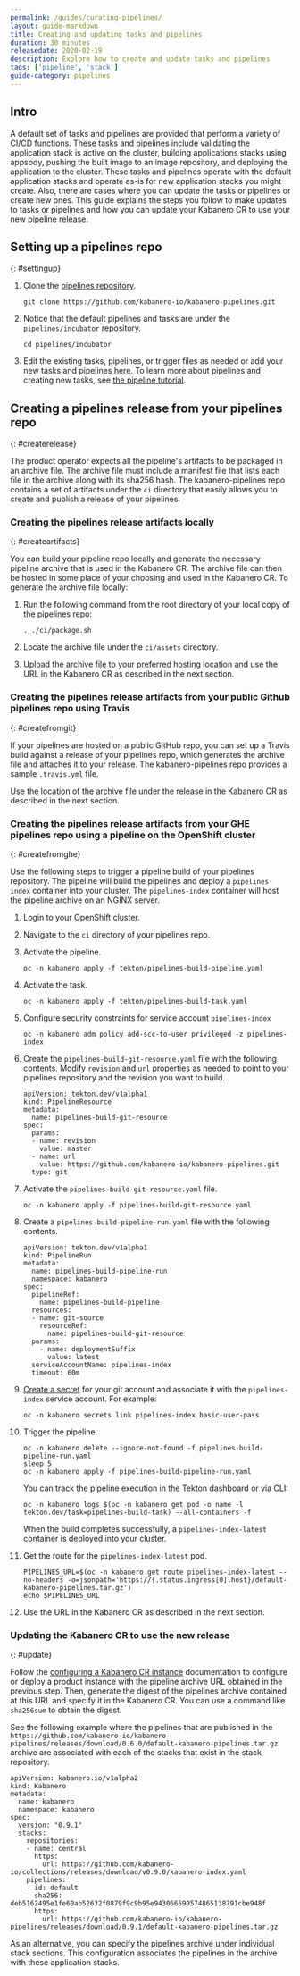 ```yaml
---
permalink: /guides/curating-pipelines/
layout: guide-markdown
title: Creating and updating tasks and pipelines
duration: 30 minutes
releasedate: 2020-02-19
description: Explore how to create and update tasks and pipelines
tags: ['pipeline', 'stack']
guide-category: pipelines
---
```


<!-- Note:
> This repository contains the guide documentation source. To view
> the guide in published form, view it on the [website](https://kabanero.io/guides/{projectid}.html).
-->

<!--
//
//    Copyright 2019, 2020 IBM Corporation and others.
//
//    Licensed under the Apache License, Version 2.0 (the "License");
//    you may not use this file except in compliance with the License.
//    You may obtain a copy of the License at
//
//    http://www.apache.org/licenses/LICENSE-2.0
//
//    Unless required by applicable law or agreed to in writing, software
//    distributed under the License is distributed on an "AS IS" BASIS,
//    WITHOUT WARRANTIES OR CONDITIONS OF ANY KIND, either express or implied.
//    See the License for the specific language governing permissions and
//    limitations under the License.
//
-->

<!-- # Creating and updating tasks and pipelines -->
## Intro
A default set of tasks and pipelines are provided that perform a variety of CI/CD functions.  These tasks and pipelines include validating the application stack is active on the cluster, building applications stacks using appsody, pushing the built image to an image repository, and deploying the application to the cluster. These tasks and pipelines operate with the default application stacks and operate as-is for new application stacks you might create. Also, there are cases where you can update the tasks or pipelines or create new ones. This guide explains the steps you follow to make updates to tasks or pipelines and how you can update your Kabanero CR to use your new pipeline release.

## Setting up a pipelines repo
{: #settingup}

1. Clone the [pipelines repository](https://github.com/kabanero-io/kabanero-pipelines).
  
   ```shell
   git clone https://github.com/kabanero-io/kabanero-pipelines.git
   ```

1. Notice that the default pipelines and tasks are under the `pipelines/incubator` repository.

    ```shell
    cd pipelines/incubator
    ```
  
1. Edit the existing tasks, pipelines, or trigger files as needed or add your new tasks and pipelines here. To learn more about pipelines and creating new tasks, see [the pipeline tutorial](https://github.com/tektoncd/pipeline/blob/master/docs/tutorial.md).

## Creating a pipelines release from your pipelines repo
{: #createrelease}

The product operator expects all the pipeline's artifacts to be packaged in an archive file. The archive file must include a manifest file that lists each file in the archive along with its sha256 hash. The kabanero-pipelines repo contains a set of artifacts under the `ci` directory that easily allows you to create and publish a release of your pipelines.  

### Creating the pipelines release artifacts locally 
{: #createartifacts}

You can build your pipeline repo locally and generate the necessary pipeline archive that is used in the Kabanero CR. The archive file can then be hosted in some place of your choosing and used in the Kabanero CR. To generate the archive file locally:

1. Run the following command from the root directory of your local copy of the pipelines repo:

    ```
    . ./ci/package.sh
    ```

2. Locate the archive file under the `ci/assets` directory.

3. Upload the archive file to your preferred hosting location and use the URL in the Kabanero CR as described in the next section.

### Creating the pipelines release artifacts from your public Github pipelines repo using Travis
{: #createfromgit}

If your pipelines are hosted on a public GitHub repo, you can set up a Travis build against a release of your pipelines repo, which generates the archive file and attaches it to your release. The kabanero-pipelines repo provides a sample `.travis.yml` file.

Use the location of the archive file under the release in the Kabanero CR as described in the next section. 

### Creating the pipelines release artifacts from your GHE pipelines repo using a pipeline on the OpenShift cluster
{: #createfromghe}

Use the following steps to trigger a pipeline build of your pipelines repository. The pipeline will build the pipelines and deploy a `pipelines-index` container into your cluster. The `pipelines-index` container will host the pipeline archive on an NGINX server.

1. Login to your OpenShift cluster.

1. Navigate to the `ci` directory of your pipelines repo.

1. Activate the pipeline.
    ```
    oc -n kabanero apply -f tekton/pipelines-build-pipeline.yaml 
    ```
1. Activate the task.
    ```
    oc -n kabanero apply -f tekton/pipelines-build-task.yaml 
    ```

1. Configure security constraints for service account `pipelines-index`
    ```
    oc -n kabanero adm policy add-scc-to-user privileged -z pipelines-index
    ```

1. Create the `pipelines-build-git-resource.yaml` file with the following contents. Modify `revision` and `url` properties as needed to point to your pipelines repository and the revision you want to build.

    ```
    apiVersion: tekton.dev/v1alpha1
    kind: PipelineResource
    metadata:
      name: pipelines-build-git-resource
    spec:
      params:
      - name: revision
        value: master
      - name: url
        value: https://github.com/kabanero-io/kabanero-pipelines.git
      type: git
    ```

1. Activate the `pipelines-build-git-resource.yaml` file.

    ```
    oc -n kabanero apply -f pipelines-build-git-resource.yaml
    ```
    
1. Create a `pipelines-build-pipeline-run.yaml` file with the following contents.

    ```
    apiVersion: tekton.dev/v1alpha1
    kind: PipelineRun
    metadata:
      name: pipelines-build-pipeline-run
      namespace: kabanero
    spec:
      pipelineRef:
        name: pipelines-build-pipeline
      resources:
      - name: git-source
        resourceRef:
          name: pipelines-build-git-resource
      params:
        - name: deploymentSuffix
          value: latest
      serviceAccountName: pipelines-index
      timeout: 60m
    ```

1. [Create a secret](https://github.com/tektoncd/pipeline/blob/master/docs/auth.md#basic-authentication-git) for your git account and associate it with the `pipelines-index` service account. For example:
    ```
    oc -n kabanero secrets link pipelines-index basic-user-pass
    ```

1. Trigger the pipeline.
    ```
    oc -n kabanero delete --ignore-not-found -f pipelines-build-pipeline-run.yaml
    sleep 5
    oc -n kabanero apply -f pipelines-build-pipeline-run.yaml
    ```

    You can track the pipeline execution in the Tekton dashboard or via CLI:
    ```
    oc -n kabanero logs $(oc -n kabanero get pod -o name -l tekton.dev/task=pipelines-build-task) --all-containers -f 
    ```

   When the build completes successfully, a `pipelines-index-latest` container is deployed into your cluster.

1. Get the route for the `pipelines-index-latest` pod.

    ```
    PIPELINES_URL=$(oc -n kabanero get route pipelines-index-latest --no-headers -o=jsonpath='https://{.status.ingress[0].host}/default-kabanero-pipelines.tar.gz')
    echo $PIPELINES_URL
    ```

1. Use the URL in the Kabanero CR as described in the next section.

### Updating the Kabanero CR to use the new release
{: #update}

Follow the [configuring a Kabanero CR instance](/docs/ref/general/configuration/kabanero-cr-config.html) documentation to configure or deploy a product instance with the pipeline archive URL obtained in the previous step. Then, generate the digest of the pipelines archive contained at this URL and specify it in the Kabanero CR. You can use a command like `sha256sum` to obtain the digest.

See the following example where the pipelines that are published in the `https://github.com/kabanero-io/kabanero-pipelines/releases/download/0.6.0/default-kabanero-pipelines.tar.gz` archive are associated with each of the stacks that exist in the stack repository.

```
apiVersion: kabanero.io/v1alpha2
kind: Kabanero
metadata:
  name: kabanero
  namespace: kabanero
spec:
  version: "0.9.1"
  stacks:
    repositories:
    - name: central
      https:
        url: https://github.com/kabanero-io/collections/releases/download/v0.9.0/kabanero-index.yaml
    pipelines:
    - id: default
      sha256: deb5162495e1fe60ab52632f0879f9c9b95e943066590574865138791cbe948f
      https:
        url: https://github.com/kabanero-io/kabanero-pipelines/releases/download/0.9.1/default-kabanero-pipelines.tar.gz
```

As an alternative, you can specify the pipelines archive under individual stack sections. This configuration associates the pipelines in the archive with these application stacks.
